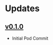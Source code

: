 # Updates

## [v0.1.0](https://github.com/younatics/YNDropDownMenu/releases/tag/0.1.0)
* Initial Pod Commit


